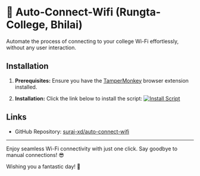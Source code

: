 # 📶 Auto-Connect-Wifi (Rungta-College, Bhilai)

Automate the process of connecting to your college Wi-Fi effortlessly, without any user interaction.

## Installation
1. **Prerequisites:** Ensure you have the [TamperMonkey](https://chrome.google.com/webstore/detail/tampermonkey/dhdgffkkebhmkfjojejmpbldmpobfkfo) browser extension installed.

2. **Installation:** Click the link below to install the script:
   <a href="https://github.com/suraj-xd/auto-connect-wifi/raw/master/main.user.js" target="_blank">
   <img src="https://img.shields.io/badge/Install-Script-blue.svg" alt="Install Script">
   </a>

## Links
- GitHub Repository: [suraj-xd/auto-connect-wifi](https://github.com/suraj-xd/auto-connect-wifi)

---

Enjoy seamless Wi-Fi connectivity with just one click. Say goodbye to manual connections! 😎

Wishing you a fantastic day! 🌟
